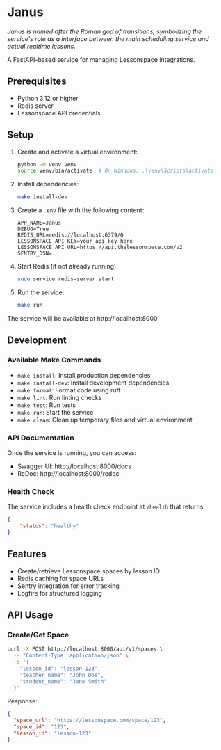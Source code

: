 # Janus

*Janus is named after the Roman god of transitions, symbolizing the service's role as a interface between the main scheduling service and actual realtime lessons.*

A FastAPI-based service for managing Lessonspace integrations.

## Prerequisites

- Python 3.12 or higher
- Redis server
- Lessonspace API credentials

## Setup

1. Create and activate a virtual environment:
   ```bash
   python -m venv venv
   source venv/bin/activate  # On Windows: .\venv\Scripts\activate
   ```

2. Install dependencies:
   ```bash
   make install-dev
   ```

3. Create a `.env` file with the following content:
   ```
   APP_NAME=Janus
   DEBUG=True
   REDIS_URL=redis://localhost:6379/0
   LESSONSPACE_API_KEY=your_api_key_here
   LESSONSPACE_API_URL=https://api.thelessonspace.com/v2
   SENTRY_DSN=
   ```

4. Start Redis (if not already running):
   ```bash
   sudo service redis-server start

   ```

5. Run the service:
   ```bash
   make run
   ```

The service will be available at http://localhost:8000

## Development

### Available Make Commands

- `make install`: Install production dependencies
- `make install-dev`: Install development dependencies
- `make format`: Format code using ruff
- `make lint`: Run linting checks
- `make test`: Run tests
- `make run`: Start the service
- `make clean`: Clean up temporary files and virtual environment

### API Documentation

Once the service is running, you can access:
- Swagger UI: http://localhost:8000/docs
- ReDoc: http://localhost:8000/redoc

### Health Check

The service includes a health check endpoint at `/health` that returns:
```json
{
    "status": "healthy"
}
```

## Features

- Create/retrieve Lessonspace spaces by lesson ID
- Redis caching for space URLs
- Sentry integration for error tracking
- Logfire for structured logging

## API Usage

### Create/Get Space

```bash
curl -X POST http://localhost:8000/api/v1/spaces \
  -H "Content-Type: application/json" \
  -d '{
    "lesson_id": "lesson-123",
    "teacher_name": "John Doe",
    "student_name": "Jane Smith"
  }'
```

Response:
```json
{
  "space_url": "https://lessonspace.com/space/123",
  "space_id": "123",
  "lesson_id": "lesson-123"
}
``` 
